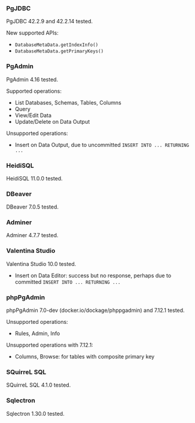 ### PgJDBC

PgJDBC 42.2.9 and 42.2.14 tested.

New supported APIs:

- `DatabaseMetaData.getIndexInfo()`
- `DatabaseMetaData.getPrimaryKeys()`

### PgAdmin

PgAdmin 4.16 tested.

Supported operations:

- List Databases, Schemas, Tables, Columns
- Query
- View/Edit Data
- Update/Delete on Data Output

Unsupported operations:

- Insert on Data Output, due to uncommitted `INSERT INTO ... RETURNING ...`

### HeidiSQL

HeidiSQL 11.0.0 tested.

### DBeaver

DBeaver 7.0.5 tested.

### Adminer

Adminer 4.7.7 tested.

### Valentina Studio

Valentina Studio 10.0 tested.

- Insert on Data Editor: success but no response, perhaps due to committed `INSERT INTO ... RETURNING ...`

### phpPgAdmin

phpPgAdmin 7.0-dev (docker.io/dockage/phppgadmin) and 7.12.1 tested.

Unsupported operations:

- Rules, Admin, Info

Unsupported operations with 7.12.1:

- Columns, Browse: for tables with composite primary key

### SQuirreL SQL

SQuirreL SQL 4.1.0 tested.

### Sqlectron

Sqlectron 1.30.0 tested.